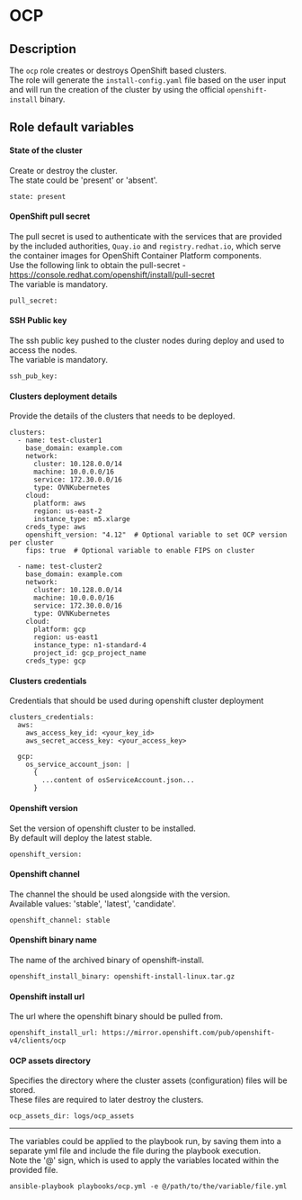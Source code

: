 # OCP

## Description
The `ocp` role creates or destroys OpenShift based clusters.  
The role will generate the `install-config.yaml` file based on the user input and will run the creation of the cluster by using the official `openshift-install` binary.

## Role default variables
#### State of the cluster
Create or destroy the cluster.  
The state could be 'present' or 'absent'.
```
state: present
```

#### OpenShift pull secret
The pull secret is used to authenticate with the services that are provided by the included authorities, `Quay.io` and `registry.redhat.io`, which serve the container images for OpenShift Container Platform components.  
Use the following link to obtain the pull-secret - https://console.redhat.com/openshift/install/pull-secret  
The variable is mandatory.
```
pull_secret:
```

#### SSH Public key
The ssh public key pushed to the cluster nodes during deploy and used to access the nodes.  
The variable is mandatory.
```
ssh_pub_key:
```

#### Clusters deployment details
Provide the details of the clusters that needs to be deployed.
```
clusters:
  - name: test-cluster1
    base_domain: example.com
    network:
      cluster: 10.128.0.0/14
      machine: 10.0.0.0/16
      service: 172.30.0.0/16
      type: OVNKubernetes
    cloud:
      platform: aws
      region: us-east-2
      instance_type: m5.xlarge
    creds_type: aws
    openshift_version: "4.12"  # Optional variable to set OCP version per cluster
    fips: true  # Optional variable to enable FIPS on cluster

  - name: test-cluster2
    base_domain: example.com
    network:
      cluster: 10.128.0.0/14
      machine: 10.0.0.0/16
      service: 172.30.0.0/16
      type: OVNKubernetes
    cloud:
      platform: gcp
      region: us-east1
      instance_type: n1-standard-4
      project_id: gcp_project_name
    creds_type: gcp
```

#### Clusters credentials
Credentials that should be used during openshift cluster deployment
```
clusters_credentials:
  aws:
    aws_access_key_id: <your_key_id>
    aws_secret_access_key: <your_access_key>

  gcp:
    os_service_account_json: |
      {
        ...content of osServiceAccount.json...
      }
```

#### Openshift version
Set the version of openshift cluster to be installed.  
By default will deploy the latest stable.
```
openshift_version:
```

#### Openshift channel
The channel the should be used alongside with the version.  
Available values: 'stable', 'latest', 'candidate'.
```
openshift_channel: stable
```

#### Openshift binary name
The name of the archived binary of openshift-install.
```
openshift_install_binary: openshift-install-linux.tar.gz
```

#### Openshift install url
The url where the openshift binary should be pulled from.
```
openshift_install_url: https://mirror.openshift.com/pub/openshift-v4/clients/ocp
```

#### OCP assets directory
Specifies the directory where the cluster assets (configuration) files will be stored.  
These files are required to later destroy the clusters.  
```
ocp_assets_dir: logs/ocp_assets
```

***
The variables could be applied to the playbook run, by saving them into a separate yml file and include the file during the playbook execution.  
Note the '@' sign, which is used to apply the variables located within the provided file.

```
ansible-playbook playbooks/ocp.yml -e @/path/to/the/variable/file.yml
```
